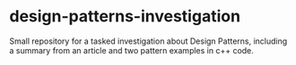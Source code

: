 # design-patterns-investigation
Small repository for a tasked investigation about Design Patterns, including a summary from an article and two pattern examples in c++ code.
